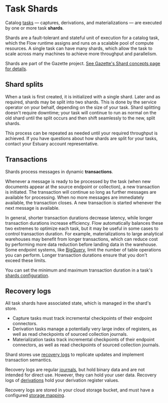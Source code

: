 # Task Shards

Catalog [tasks](../README.md#tasks) — captures, derivations, and materializations —
are executed by one or more task **shards**.

Shards are a fault-tolerant and stateful unit of execution for a catalog task,
which the Flow runtime assigns and runs on a scalable pool of compute resources.
A single task can have many shards,
which allow the task to scale across many machines to
achieve more throughput and parallelism.

Shards are part of the Gazette project.
[See Gazette's Shard concepts page for details](
https://gazette.readthedocs.io/en/latest/consumers-concepts.html#shards).

## Shard splits

When a task is first created, it is initialized with a single shard.
Later and as required, shards may be split into two shards.
This is done by the service operator on your behalf, depending on the size of your task.
Shard splitting doesn't require downtime; your task will continue to run as normal
on the old shard until the split occurs and then shift seamlessly to the new, split shards.

This process can be repeated as needed until your required throughput is achieved.
If you have questions about how shards are split for your tasks, contact your Estuary account representative.

## Transactions

Shards process messages in dynamic **transactions**.

Whenever a message is ready to be processed by the task (when new documents appear at the source endpoint or collection),
a new transaction is initiated.
The transaction will continue so long as further messages are available for processing.
When no more messages are immediately available, the transaction closes.
A new transaction is started whenever the next message is available.

In general, shorter transaction durations decrease latency, while longer transaction durations
increase efficiency.
Flow automatically balances these two extremes to optimize each task,
but it may be useful in some cases to control transaction duration.
For example, materializations to large analytical warehouses may benefit from longer transactions,
which can reduce cost by performing more data reduction before landing data in the warehouse.
Some endpoint systems, like [BigQuery](/reference/materialization-sync-schedule), limit the number of table operations you can perform.
Longer transaction durations ensure that you don't exceed these limits.

You can set the minimum and maximum transaction duration in a task's [shards configuration](/reference/Configuring-task-shards).

## Recovery logs

All task shards have associated state, which is managed in the shard's store.

* Capture tasks must track incremental checkpoints of their endpoint connectors.
* Derivation tasks manage a potentially very large index of registers,
  as well as read checkpoints of sourced collection journals.
* Materialization tasks track incremental checkpoints of their endpoint connectors,
  as well as read checkpoints of sourced collection journals.

Shard stores use
[recovery logs](https://gazette.readthedocs.io/en/latest/consumers-concepts.html#recovery-logs)
to replicate updates and implement transaction semantics.

Recovery logs are regular [journals](./journals.md),
but hold binary data and are not intended for direct use.
However, they can hold your user data.
Recovery logs of [derivations](../derivations.md) hold your derivation register values.

Recovery logs are stored in your cloud storage bucket,
and must have a configured [storage mapping](../storage-mappings.md#recovery-logs).